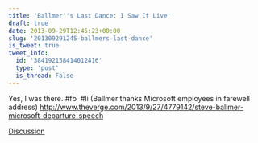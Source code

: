```yaml
---
title: 'Ballmer''s Last Dance: I Saw It Live'
draft: true
date: 2013-09-29T12:45:23+00:00
slug: '201309291245-ballmers-last-dance'
is_tweet: true
tweet_info:
  id: '384192158414012416'
  type: 'post'
  is_thread: False
---
```




Yes, I was there.  #fb  #li (Ballmer thanks Microsoft employees in farewell address) <http://www.theverge.com/2013/9/27/4779142/steve-ballmer-microsoft-departure-speech>

[Discussion](https://x.com/sytelus/status/384192158414012416)
